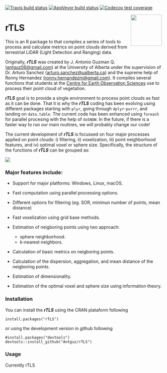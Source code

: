 [![Travis build status](https://travis-ci.com/Antguz/rTLS.svg?branch=master)](https://travis-ci.com/Antguz/rTLS)
[![AppVeyor build status](https://ci.appveyor.com/api/projects/status/github/Antguz/rTLS?branch=master&svg=true)](https://ci.appveyor.com/project/Antguz/rTLS)
[![Codecov test coverage](https://codecov.io/gh/Antguz/rTLS/branch/master/graph/badge.svg)](https://codecov.io/gh/Antguz/rTLS?branch=master)

<img align="right" width="100" height="100" src="https://user-images.githubusercontent.com/7254767/63565288-a0939880-c525-11e9-9b51-eff30398dba0.png">

# rTLS


This is an R package to that compiles a series of tools to process and calculate metrics on point clouds derived from terrestrial LiDAR (Light Detection and Ranging) data.

Originally, ___rTLS___ was created by J. Antonio Guzman Q. (<antguz06@gmail.com>) at the University of Alberta under the supervision of Dr. Arturo Sanchez (<arturo.sanchez@ualberta.ca>) and the supreme help of Ronny Hernandez (<ronny.hernandezm@gmail.com>). It compiles several functions that students at the [Centre for Earth Observation Sciences](https://www.ualberta.ca/faculties/centresinstitutes/centre-for-earth-observatiTheon-sciences) use to process their point cloud of vegetation.

___rTLS___ goal is to provide a single environment to process point clouds as fast as it can be done. That it is why the ___rTLS___ coding has been evolving using different packages starting with `plyr`, going through `dplyr`-`purrr`, and landing on `data.table`. The current code has been enhanced using  `foreach` for parallel procesing with the help of `doSNOW`. In the future, if there is a faster way to run our main routines, we will probably change our code!

The current development of ___rTLS___ is focussed on four major processes applied on point clouds: i) filtering, ii) voxelization, iii) point neighborhood features, and iv) optimal voxel or sphere size. Specifically, the structure of the functions of ___rTLS___ can be grouped as:

![](https://user-images.githubusercontent.com/7254767/51277964-6b730680-1996-11e9-97ea-3360bb47b51e.png)

### Major features include:

* Support for major platforms: Windows, Linux, macOS.

* Fast computation using parallel processing options.

* Different options for filtering (eg. SOR, minimun number of points, mean distance)

* Fast voxelization using grid base methods.

* Estimation of neigboring points using two approach: 
    + sphere neighborhood. 
    + k-nearest neighbors.

* Calculation of basic metrics on neigboring points.

* Calculation of the dispersion, aggregation, and mean distance of the neigboring points.

* Estimation of dimensionality.

* Estimation of the optimal voxel and sphere size using information theory.


### Installation


You can install the ___rTLS___ using the CRAN plataform following

```{r}
install.packages("rTLS")
```

or using the development version in github following

```{r}
#install.packages("devtools")
devtools::install_github("Antguz/rTLS")
```

### Usage

Currently rTLS

